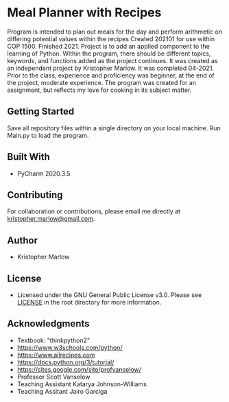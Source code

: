 # Meal Planner with Recipes
Program is intended to plan out meals for the day and perform arithmetic on differing potential values within the recipes Created 202101 for use within COP 1500.  Finished 2021.  Project is to add an applied component to the learning of Python.  Within the program, there should be different topics, keywords, and functions added as the project continues.  It was created as an independent project by Kristopher Marlow.  It was completed 04-2021.  Prior to the class, experience and proficiency was beginner, at the end of the project, moderate experience.  The program was created for an assignment, but reflects my love for cooking in its subject matter.<br />

## Getting Started
Save all repository files within a single directory on your local machine.  Run Main.py to load the program.<br />

## Built With
* PyCharm 2020.3.5

## Contributing
For collaboration or contributions, please email me directly at kristopher.marlow@gmail.com. <br />

## Author
* Kristopher Marlow

## License
* Licensed under the GNU General Public License v3.0.  Please see [LICENSE](LICENSE.md) in the root directory for more information.

## Acknowledgments
* Textbook: "thinkpython2"
* https://www.w3schools.com/python/
* https://www.allrecipes.com
* https://docs.python.org/3/tutorial/
* https://sites.google.com/site/profvanselow/
* Professor Scott Vanselow
* Teaching Assistant Katarya Johnson-Williams
* Teaching Assitant Jairo Garciga 
